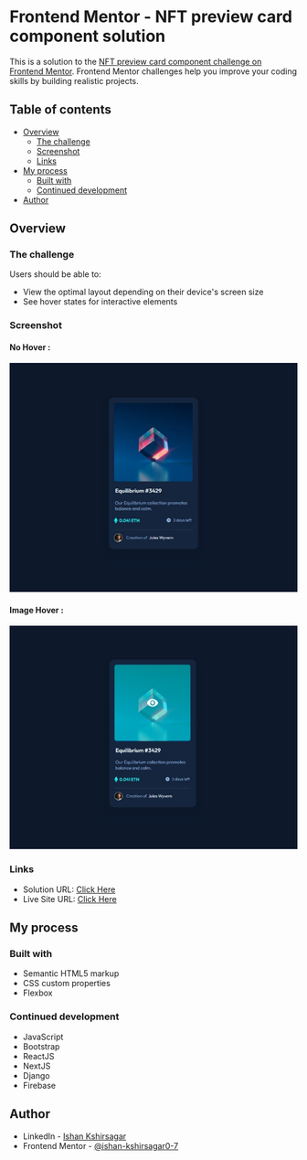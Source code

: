 # Frontend Mentor - NFT preview card component solution

This is a solution to the [NFT preview card component challenge on Frontend Mentor](https://www.frontendmentor.io/challenges/nft-preview-card-component-SbdUL_w0U). Frontend Mentor challenges help you improve your coding skills by building realistic projects. 

## Table of contents

- [Overview](#overview)
  - [The challenge](#the-challenge)
  - [Screenshot](#screenshot)
  - [Links](#links)
- [My process](#my-process)
  - [Built with](#built-with)
  - [Continued development](#continued-development)
- [Author](#author)

## Overview

### The challenge

Users should be able to:

- View the optimal layout depending on their device's screen size
- See hover states for interactive elements

### Screenshot

#### No Hover :

![](./screenshot_no_hover.jpg)

#### Image Hover :

![](./screenshot_img_hover.jpg)

### Links

- Solution URL: [Click Here](https://www.frontendmentor.io/solutions/html5-and-css-BkN-Zx14c)
- Live Site URL: [Click Here](https://nft-preview-comp0nent.netlify.app/)

## My process

### Built with

- Semantic HTML5 markup
- CSS custom properties
- Flexbox

### Continued development

- JavaScript
- Bootstrap
- ReactJS
- NextJS
- Django
- Firebase

## Author

- LinkedIn - [Ishan Kshirsagar](https://www.linkedin.com/in/ishankshirsagar07/)
- Frontend Mentor - [@ishan-kshirsagar0-7](https://www.frontendmentor.io/profile/ishan-kshirsagar0-7)
